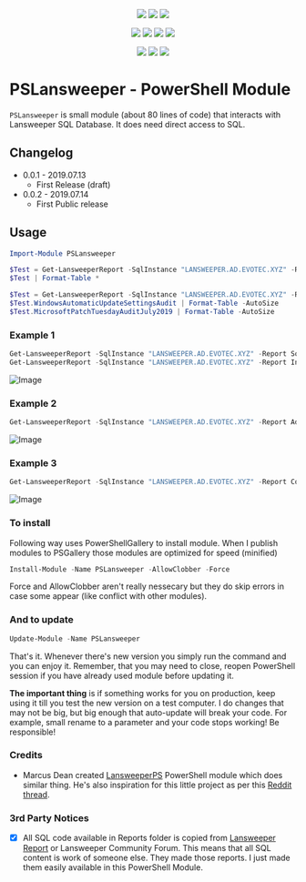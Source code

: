 ﻿<p align="center">
  <a href="https://www.powershellgallery.com/packages/PSLansweeper"><img src="https://img.shields.io/powershellgallery/v/PSLansweeper.svg"></a>
  <a href="https://www.powershellgallery.com/packages/PSLansweeper"><img src="https://img.shields.io/powershellgallery/vpre/PSLansweeper.svg?label=powershell%20gallery%20preview&colorB=yellow"></a>
  <a href="https://github.com/EvotecIT/PSLansweeper"><img src="https://img.shields.io/github/license/EvotecIT/PSLansweeper.svg"></a>
</p>

<p align="center">
  <a href="https://www.powershellgallery.com/packages/PSLansweeper"><img src="https://img.shields.io/powershellgallery/p/PSLansweeper.svg"></a>
  <a href="https://github.com/EvotecIT/PSLansweeper"><img src="https://img.shields.io/github/languages/top/evotecit/PSLansweeper.svg"></a>
  <a href="https://github.com/EvotecIT/PSLansweeper"><img src="https://img.shields.io/github/languages/code-size/evotecit/PSLansweeper.svg"></a>
  <a href="https://github.com/EvotecIT/PSLansweeper"><img src="https://img.shields.io/powershellgallery/dt/PSLansweeper.svg"></a>
</p>

<p align="center">
  <a href="https://twitter.com/PrzemyslawKlys"><img src="https://img.shields.io/twitter/follow/PrzemyslawKlys.svg?label=Twitter%20%40PrzemyslawKlys&style=social"></a>
  <a href="https://evotec.xyz/hub"><img src="https://img.shields.io/badge/Blog-evotec.xyz-2A6496.svg"></a>
  <a href="https://www.linkedin.com/in/pklys"><img src="https://img.shields.io/badge/LinkedIn-pklys-0077B5.svg?logo=LinkedIn"></a>
</p>

# PSLansweeper - PowerShell Module
`PSLansweeper` is small module (about 80 lines of code) that interacts with Lansweeper SQL Database. It does need direct access to SQL.

## Changelog

- 0.0.1 - 2019.07.13
  - First Release (draft)
- 0.0.2 - 2019.07.14
  - First Public release

## Usage

```PowerShell
Import-Module PSLansweeper

$Test = Get-LansweeperReport -SqlInstance "LANSWEEPER.AD.EVOTEC.XYZ" -Report WindowsAutomaticUpdateSettingsAudit
$Test | Format-Table *

$Test = Get-LansweeperReport -SqlInstance "LANSWEEPER.AD.EVOTEC.XYZ" -Report WindowsAutomaticUpdateSettingsAudit,MicrosoftPatchTuesdayAuditJuly2019
$Test.WindowsAutomaticUpdateSettingsAudit | Format-Table -AutoSize
$Test.MicrosoftPatchTuesdayAuditJuly2019 | Format-Table -AutoSize

```

### Example 1

```PowerShell
Get-LansweeperReport -SqlInstance "LANSWEEPER.AD.EVOTEC.XYZ" -Report SoftwareLicenseKeyOverview | Format-Table -Autosize
Get-LansweeperReport -SqlInstance "LANSWEEPER.AD.EVOTEC.XYZ" -Report InstalledWindowsUpdates | Format-Table -Autosize
```

![Image](https://evotec.xyz/wp-content/uploads/2019/07/img_5d2a375537ae3.png)

### Example 2

```PowerShell
Get-LansweeperReport -SqlInstance "LANSWEEPER.AD.EVOTEC.XYZ" -Report AdobeJulySecurityUpdateVulernabilityAudit
```

![Image](https://evotec.xyz/wp-content/uploads/2019/07/img_5d2a37beab380.png)

### Example 3

```PowerShell
Get-LansweeperReport -SqlInstance "LANSWEEPER.AD.EVOTEC.XYZ" -Report ComputerProcessorInformation,AllServerTypes
```

![Image](https://evotec.xyz/wp-content/uploads/2019/07/img_5d2af27f37b6a.png)


### To install

Following way uses PowerShellGallery to install module. When I publish modules to PSGallery those modules are optimized for speed (minified)

```powershell
Install-Module -Name PSLansweeper -AllowClobber -Force
```

Force and AllowClobber aren't really nessecary but they do skip errors in case some appear (like conflict with other modules).

### And to update

```powershell
Update-Module -Name PSLansweeper
```

That's it. Whenever there's new version you simply run the command and you can enjoy it. Remember, that you may need to close, reopen PowerShell session if you have already used module before updating it.

**The important thing** is if something works for you on production, keep using it till you test the new version on a test computer. I do changes that may not be big, but big enough that auto-update will break your code. For example, small rename to a parameter and your code stops working! Be responsible!

### Credits

- Marcus Dean created [LansweeperPS](https://github.com/marcus-dean/Lansweeper-PS) PowerShell module which does similar thing. He's also inspiration for this little project as per this [Reddit thread](https://www.reddit.com/r/Lansweeper/comments/cc54wq/lansweeperps_modules/).

### 3rd Party Notices

- [x] All SQL code available in Reports folder is copied from [Lansweeper Report](https://www.lansweeper.com/report/) or Lansweeper Community Forum. This means that all SQL content is work of someone else. They made those reports. I just made them easily available in this PowerShell Module.